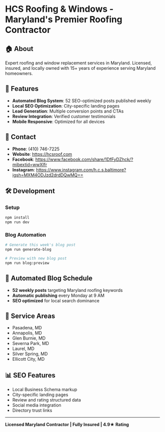 # HCS Roofing & Windows - Maryland's Premier Roofing Contractor

## 🏠 About
Expert roofing and window replacement services in Maryland. Licensed, insured, and locally owned with 15+ years of experience serving Maryland homeowners.

## 🚀 Features
- **Automated Blog System**: 52 SEO-optimized posts published weekly
- **Local SEO Optimization**: City-specific landing pages
- **Lead Generation**: Multiple conversion points and CTAs
- **Review Integration**: Verified customer testimonials
- **Mobile Responsive**: Optimized for all devices

## 📱 Contact
- **Phone**: (410) 746-7225
- **Website**: https://hcsroof.com
- **Facebook**: https://www.facebook.com/share/1DfFyDZhck/?mibextid=wwXIfr
- **Instagram**: https://www.instagram.com/h.c.s.baltimore?igsh=MXM4ODJzd2drdDQwMQ==

## 🛠 Development

### Setup
```bash
npm install
npm run dev
```

### Blog Automation
```bash
# Generate this week's blog post
npm run generate-blog

# Preview with new blog post
npm run blog:preview
```

## 📅 Automated Blog Schedule
- **52 weekly posts** targeting Maryland roofing keywords
- **Automatic publishing** every Monday at 9 AM
- **SEO optimized** for local search dominance

## 🎯 Service Areas
- Pasadena, MD
- Annapolis, MD
- Glen Burnie, MD
- Severna Park, MD
- Laurel, MD
- Silver Spring, MD
- Ellicott City, MD

## 📊 SEO Features
- Local Business Schema markup
- City-specific landing pages
- Review and rating structured data
- Social media integration
- Directory trust links

---

**Licensed Maryland Contractor | Fully Insured | 4.9★ Rating**